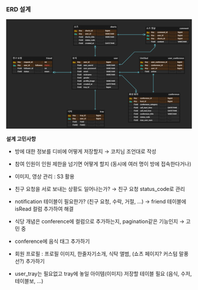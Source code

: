 ### ERD 설계

![Untitled](./erd.jpg)

**설계 고민사항**

- 방에 대한 정보를 디비에 어떻게 저장할지 → 코치님 조언대로 작성

- 참여 인원이 인원 제한을 넘기면 어떻게 할지 (동시에 여러 명이 방에 접속한다거나)

- 이미지, 영상 관리 : S3 활용

- 친구 요청을 서로 보내는 상황도 일어나는가? → 친구 요청 status_code로 관리

- notification 테이블이 필요한가? (친구 요청, 수락, 거절, …) → friend 테이블에 isRead 컬럼 추가하여 해결

- 식당 개념은 conference에 컬럼으로 추가하는지, pagination같은 기능인지 → 고민 중

- conference에 음식 태그 추가하기

- 회원 프로필 : 프로필 이미지, 한줄자기소개, 식탁 앨범, (쇼츠 페이지? 커스텀 말풍선?) 추가하기

- user_tray는 필요없고 tray에 놓일 아이템(이미지) 저장할 테이블 필요 (음식, 수저, 테이블보, …)
